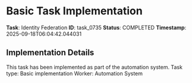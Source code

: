 # Basic Task Implementation

**Task**: Identity Federation
**ID**: task_0735
**Status**: COMPLETED
**Timestamp**: 2025-09-18T06:04:42.044031

## Implementation Details

This task has been implemented as part of the automation system.
Task type: Basic implementation
Worker: Automation System
